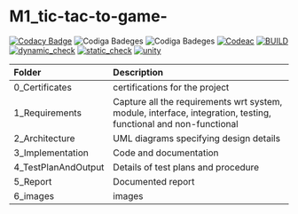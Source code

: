 # M1_tic-tac-to-game-
[![Codacy Badge](https://app.codacy.com/project/badge/Grade/f37dc163aedf42d19db2ee4c2959dade)](https://www.codacy.com/gh/Sakshi016/M1_tic-tac-to-game-/dashboard?utm_source=github.com&amp;utm_medium=referral&amp;utm_content=Sakshi016/M1_tic-tac-to-game-&amp;utm_campaign=Badge_Grade)
![Codiga Badeges](https://api.codiga.io/project/31203/score/svg)
![Codiga Badeges](https://api.codiga.io/project/31203/status/svg)
[![Codeac](https://static.codeac.io/badges/2-456190069.svg "Codeac")](https://app.codeac.io/github/Sakshi016/M1_tic-tac-to-game)
[![BUILD](https://github.com/Sakshi016/M1_tic-tac-to-game/actions/workflows/c-cpp.yml/badge.svg)](https://github.com/Sakshi016/M1_tic-tac-to-game/actions/workflows/c-cpp.yml)
[![dynamic_check](https://github.com/Sakshi016/M1_tic-tac-to-game/actions/workflows/dynamic_check.yml/badge.svg)](https://github.com/Sakshi016/M1_tic-tac-to-game/actions/workflows/dynamic_check.yml)
[![static_check](https://github.com/Sakshi016/M1_tic-tac-to-game/actions/workflows/static_check.yml/badge.svg)](https://github.com/Sakshi016/M1_tic-tac-to-game/actions/workflows/static_check.yml)
[![unity](https://github.com/Sakshi016/M1_tic-tac-to-game/actions/workflows/unity.yml/badge.svg)](https://github.com/Sakshi016/M1_tic-tac-to-game/actions/workflows/unity.yml)


| Folder              | Description                                                                                                     |
| :------------------ | :-------------------------------------------------------------------------------------------------------------- |
| 0_Certificates      |  certifications for the project                                                                      |
| 1_Requirements      | Capture all the requirements wrt system, module, interface, integration, testing, functional and non-functional |
| 2_Architecture      | UML diagrams specifying design details                                                                         |
| 3_Implementation    | Code and documentation                                                                                          |
| 4_TestPlanAndOutput | Details of test plans and procedure                                                                             |
| 5_Report            | Documented report                                                                                               |   
| 6_images         | images   |

